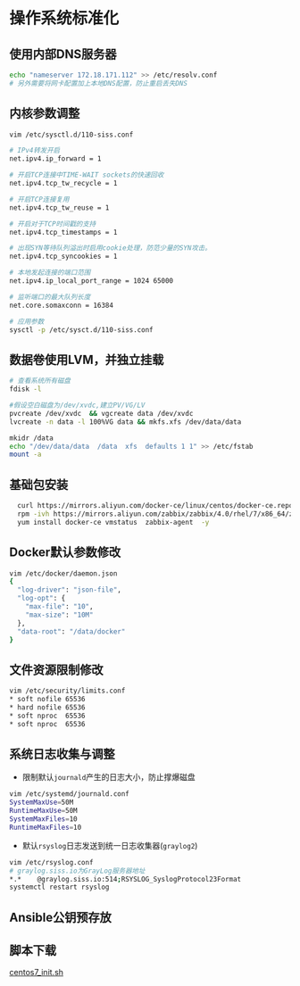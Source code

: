 # 操作系统标准化

## 使用内部DNS服务器

```bash
echo "nameserver 172.18.171.112" >> /etc/resolv.conf
# 另外需要将网卡配置加上本地DNS配置，防止重启丢失DNS
```

## 内核参数调整

```bash
vim /etc/sysctl.d/110-siss.conf

# IPv4转发开启
net.ipv4.ip_forward = 1

# 开启TCP连接中TIME-WAIT sockets的快速回收
net.ipv4.tcp_tw_recycle = 1

# 开启TCP连接复用
net.ipv4.tcp_tw_reuse = 1

# 开启对于TCP时间戳的支持
net.ipv4.tcp_timestamps = 1

# 出现SYN等待队列溢出时启用cookie处理，防范少量的SYN攻击。
net.ipv4.tcp_syncookies = 1

# 本地发起连接的端口范围
net.ipv4.ip_local_port_range = 1024 65000

# 监听端口的最大队列长度
net.core.somaxconn = 16384

# 应用参数
sysctl -p /etc/sysct.d/110-siss.conf
```

## 数据卷使用LVM，并独立挂载

```bash
# 查看系统所有磁盘
fdisk -l

#假设空白磁盘为/dev/xvdc,建立PV/VG/LV
pvcreate /dev/xvdc  && vgcreate data /dev/xvdc
lvcreate -n data -l 100%VG data && mkfs.xfs /dev/data/data

mkidr /data
echo "/dev/data/data  /data  xfs  defaults 1 1" >> /etc/fstab
mount -a
```

## 基础包安装

```bash
  curl https://mirrors.aliyun.com/docker-ce/linux/centos/docker-ce.repo > docker-ce.repo
  rpm -ivh https://mirrors.aliyun.com/zabbix/zabbix/4.0/rhel/7/x86_64/zabbix-release-4.0-1.el7.noarch.rpm
  yum install docker-ce vmstatus  zabbix-agent  -y
```

## Docker默认参数修改

```bash
vim /etc/docker/daemon.json
{
  "log-driver": "json-file",
  "log-opt": {
    "max-file": "10",
    "max-size": "10M"
  },
  "data-root": "/data/docker"
}
```

## 文件资源限制修改

```bash
vim /etc/security/limits.conf
* soft nofile 65536
* hard nofile 65536
* soft nproc  65536
* soft nproc  65536
```

## 系统日志收集与调整

- 限制默认`journald`产生的日志大小，防止撑爆磁盘

```bash
vim /etc/systemd/journald.conf
SystemMaxUse=50M
RuntimeMaxUse=50M
SystemMaxFiles=10
RuntimeMaxFiles=10
```

- 默认`rsyslog`日志发送到统一日志收集器(`graylog2`)

```bash
vim /etc/rsyslog.conf
# graylog.siss.io为GrayLog服务器地址
*.*    @graylog.siss.io:514;RSYSLOG_SyslogProtocol23Format
systemctl restart rsyslog
```

## Ansible公钥预存放

## 脚本下载

[centos7_init.sh](./pkg/centos7_init.sh)